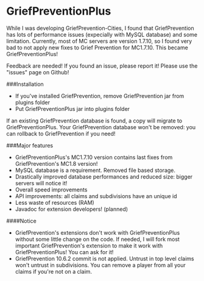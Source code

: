 # GriefPreventionPlus
While I was developing GriefPrevention-Cities, I found that GriefPrevention has lots of performance issues (expecially with MySQL database) and some limitation. Currently, most of MC servers are version 1.7.10, so I found very bad to not apply new fixes to Grief Prevention for MC1.7.10. This became GriefPreventionPlus!

Feedback are needed! If you found an issue, please report it!
Please use the "issues" page on Github!

###Installation
- If you've installed GriefPrevention, remove GriefPrevention jar from plugins folder
- Put GriefPreventionPlus jar into plugins folder

If an existing GriefPrevention database is found, a copy will migrate to GriefPreventionPlus.
Your GriefPrevention database won't be removed: you can rollback to GriefPrevention if you need!

###Major features
- GriefPreventionPlus's MC1.7.10 version contains last fixes from GriefPrevention's MC1.8 version!
- MySQL database is a requirement. Removed file based storage.
- Drastically improved database performances and reduced size: bigger servers will notice it!
- Overall speed improvements
- API improvements: all claims and subdivisions have an unique id
- Less waste of resources (RAM)
- Javadoc for extension developers! (planned)

####Notice
- GriefPrevention's extensions don't work with GriefPreventionPlus without some little change on the code. If needed, I will fork most important GriefPrevention's extension to make it work with GriefPreventionPlus! You can ask for it!
- GriefPrevention 10.6.2 commit is not applied. Untrust in top level claims won't untrust in subdivisions. You can remove a player from all your claims if you're not on a claim.